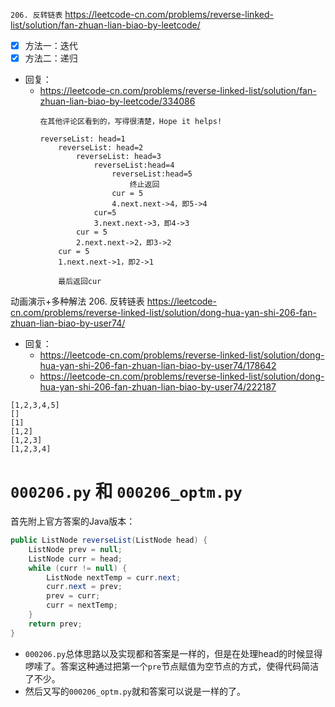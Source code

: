 
`206. 反转链表` https://leetcode-cn.com/problems/reverse-linked-list/solution/fan-zhuan-lian-biao-by-leetcode/
- [x] 方法一：迭代
- [x] 方法二：递归
- 回复：
  * https://leetcode-cn.com/problems/reverse-linked-list/solution/fan-zhuan-lian-biao-by-leetcode/334086
    ```console
    在其他评论区看到的，写得很清楚，Hope it helps!

    reverseList: head=1
        reverseList: head=2
            reverseList: head=3
                reverseList:head=4
                    reverseList:head=5 
                        终止返回
                    cur = 5
                    4.next.next->4，即5->4
                cur=5
                3.next.next->3，即4->3
            cur = 5
            2.next.next->2，即3->2
        cur = 5
        1.next.next->1，即2->1

        最后返回cur
    ```

动画演示+多种解法 206. 反转链表 https://leetcode-cn.com/problems/reverse-linked-list/solution/dong-hua-yan-shi-206-fan-zhuan-lian-biao-by-user74/
- 回复：
  * https://leetcode-cn.com/problems/reverse-linked-list/solution/dong-hua-yan-shi-206-fan-zhuan-lian-biao-by-user74/178642
  * https://leetcode-cn.com/problems/reverse-linked-list/solution/dong-hua-yan-shi-206-fan-zhuan-lian-biao-by-user74/222187

```console
[1,2,3,4,5]
[]
[1]
[1,2]
[1,2,3]
[1,2,3,4]
```

# `000206.py` 和 `000206_optm.py`

首先附上官方答案的Java版本：
```java
public ListNode reverseList(ListNode head) {
    ListNode prev = null;
    ListNode curr = head;
    while (curr != null) {
        ListNode nextTemp = curr.next;
        curr.next = prev;
        prev = curr;
        curr = nextTemp;
    }
    return prev;
}
```

- `000206.py`总体思路以及实现都和答案是一样的，但是在处理head的时候显得啰嗦了。答案这种通过把第一个`pre`节点赋值为空节点的方式，使得代码简洁了不少。
- 然后又写的`000206_optm.py`就和答案可以说是一样的了。
